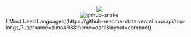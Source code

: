 <div align="center">
  <div>
    <a href="https://huzimo.vip">
      <img src="https://readme-typing-svg.demolab.com?font=Fira+Code&pause=1000&width=435&lines=console.log(%22Hello%2C%20World%22);祝您今天愉快!&center=true&size=27" />
    </a>
  </div>
  <picture>
    <source media="(prefers-color-scheme: dark)" srcset="https://cdn.jsdelivr.net/gh/zimo493/zimo493/profile-snake-contrib/github-contribution-grid-snake-dark.svg" />
    <source media="(prefers-color-scheme: light)" srcset="https://cdn.jsdelivr.net/gh/zimo493/zimo493/profile-snake-contrib/github-contribution-grid-snake.svg" />
    <img alt="github-snake" src="https://cdn.jsdelivr.net/gh/zimo493/zimo493/profile-snake-contrib/github-contribution-grid-snake-dark.svg" />
  </picture>
</div>
![Most Used Languages](https://github-readme-stats.vercel.app/api/top-langs/?username=zimo493&theme=dark&layout=compact)

<!---
zimo493/zimo493 is a ✨ special ✨ repository because its `README.md` (this file) appears on your GitHub profile.
You can click the Preview link to take a look at your changes.
--->
